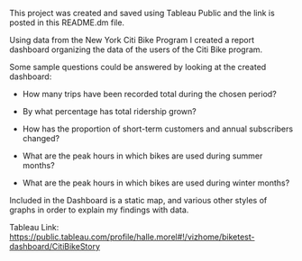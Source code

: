This project was created and saved using Tableau Public and the link is posted in this README.dm file.

Using data from the New York Citi Bike Program I created a report dashboard organizing the data of the users of the Citi Bike program. 

Some sample questions could be answered by looking at the created dashboard:

-  How many trips have been recorded total during the chosen period?


-  By what percentage has total ridership grown?


-  How has the proportion of short-term customers and annual subscribers changed?


-  What are the peak hours in which bikes are used during summer months?


-  What are the peak hours in which bikes are used during winter months?

Included in the Dashboard is a static map, and various other styles of graphs in order to explain my findings with data.

Tableau Link: 
https://public.tableau.com/profile/halle.morel#!/vizhome/biketest-dashboard/CitiBikeStory
